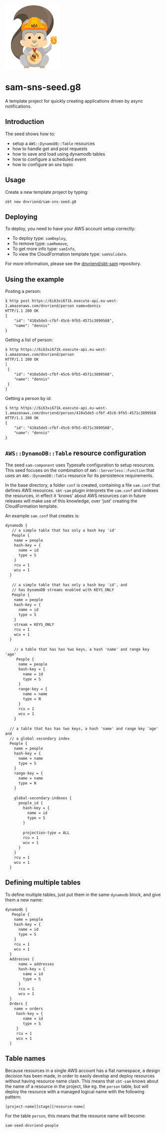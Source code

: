![Logo image](img/sbtscalasamlogo_small.png)

# sam-sns-seed.g8
A template project for quickly creating applications driven by async notifications.

## Introduction
The seed shows how to:

- setup a `AWS::DynamoDB::Table` resources
- how to handle get and post requests
- how to save and load using dynamodb tables
- how to configure a scheduled event
- how to configure an sns topic

## Usage
Create a new template project by typing:

```
sbt new dnvriend/sam-sns-seed.g8
```

## Deploying
To deploy, you need to have your AWS account setup correctly:

- To deploy type: `samDeploy`,
- To remove type: `samRemove`,
- To get more info type: `samInfo`,
- To view the CloudFormation template type: `samValidate`.

For more information, please see the [dnvriend/sbt-sam](https://github.com/dnvriend/sbt-sam) repository.

## Using the example
Posting a person:

```
$ http post https://6i63xi671k.execute-api.eu-west-1.amazonaws.com/dnvriend/person name=dennis
HTTP/1.1 200 OK
{
    "id": "410a5de5-cfbf-45c6-9fb5-4571c3899568",
    "name": "dennis"
}
```

Getting a list of person:

```
$ http https://6i63xi671k.execute-api.eu-west-1.amazonaws.com/dnvriend/person
HTTP/1.1 200 OK
[
 {
    "id": "410a5de5-cfbf-45c6-9fb5-4571c3899568",
    "name": "dennis"
 }
]
```

Getting a person by id:

```
$ http https://6i63xi671k.execute-api.eu-west-1.amazonaws.com/dnvriend/person/410a5de5-cfbf-45c6-9fb5-4571c3899568
HTTP/1.1 200 OK
{
    "id": "410a5de5-cfbf-45c6-9fb5-4571c3899568",
    "name": "dennis"
}
```

## `AWS::DynamoDB::Table` resource configuration
The seed `sam-component` uses Typesafe configuration to setup resources. This seed focuses on the combination
of `AWS::Serverless::Function` that uses an `AWS::DynamoDB::Table` resource for its persistence requirements.

In the base directory, a folder `conf` is created, containing a file `sam.conf` that defines AWS resources.
`sbt-sam` plugin interprets the `sam.conf` and indexes the resources, in effect it 'knows' about AWS resources can 
in future releases will make use of this knowledge, over 'just' creating the CloudFormation template.

An example `sam.conf` that creates is:

```
dynamodb {
   // a simple table that has only a hash key 'id'
   People {
    name = people
    hash-key = {
      name = id
      type = S
    }
    rcu = 1
    wcu = 1
  }
  
   // a simple table that has only a hash key 'id', and 
   // has DynamoDB streams enabled with KEYS_ONLY
   People {
    name = people
    hash-key = {
      name = id
      type = S
    }
    stream = KEYS_ONLY
    rcu = 1
    wcu = 1
  }
  
    // a table that has has two keys, a hash 'name' and range key 'age' 
     People {
      name = people
      hash-key = {
        name = id
        type = S
      }
      range-key = {
        name = name
        type = N
      }
      rcu = 1
      wcu = 1
    }
    
  // a table that has has two keys, a hash 'name' and range key 'age' and
  // a global secondary index 
  People {
    name = people
    hash-key = {
      name = name
      type = S
    }
    range-key = {
      name = name
      type = N
    }

    global-secondary-indexes {
      people_id {
        hash-key = {
          name = id
          type = S
        }

        projection-type = ALL
        rcu = 1
        wcu = 1
      }
    }
    rcu = 1
    wcu = 1
  }
``` 

## Defining multiple tables
To define multiple tables, just put them in the same `dynamodb` block, and give them a new name:

```
dynamodb {
   People {
    name = people
    hash-key = {
      name = id
      type = S
    }
    rcu = 1
    wcu = 1
  }
  Addresses {
      name = addresses
      hash-key = {
        name = id
        type = S
      }
      rcu = 1
      wcu = 1
  }
  Orders {
    name = orders
     hash-key = {
        name = id
        type = S
     }
     rcu = 1
     wcu = 1
  }
```

## Table names
Because resources in a single AWS account has a flat namespace, a design decision has been made, in order to easily develop and
deploy resources without having resource name clash. This means that `sbt-sam` knows about the name of a resource in the project,
like eg. the `person` table, but will deploy the resource with a managed logical name with the following pattern:

```
[project-name][stage][resource-name]
```

For the table `person`, this means that the resource name will become:

```
sam-seed-dnvriend-people
```